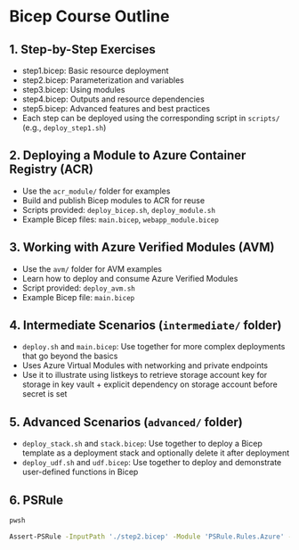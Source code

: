 # Bicep Course Outline

## 1. Step-by-Step Exercises
- step1.bicep: Basic resource deployment
- step2.bicep: Parameterization and variables
- step3.bicep: Using modules
- step4.bicep: Outputs and resource dependencies
- step5.bicep: Advanced features and best practices
- Each step can be deployed using the corresponding script in `scripts/` (e.g., `deploy_step1.sh`)

## 2. Deploying a Module to Azure Container Registry (ACR)
- Use the `acr_module/` folder for examples
- Build and publish Bicep modules to ACR for reuse
- Scripts provided: `deploy_bicep.sh`, `deploy_module.sh`
- Example Bicep files: `main.bicep`, `webapp_module.bicep`

## 3. Working with Azure Verified Modules (AVM)
- Use the `avm/` folder for AVM examples
- Learn how to deploy and consume Azure Verified Modules
- Script provided: `deploy_avm.sh`
- Example Bicep file: `main.bicep`

## 4. Intermediate Scenarios (`intermediate/` folder)
- `deploy.sh` and `main.bicep`: Use together for more complex deployments that go beyond the basics
- Uses Azure Virtual Modules with networking and private endpoints
- Use it to illustrate using listkeys to retrieve storage account key for storage in key vault + explicit dependency on storage account before secret is set


## 5. Advanced Scenarios (`advanced/` folder)
- `deploy_stack.sh` and `stack.bicep`: Use together to deploy a Bicep template as a deployment stack and optionally delete it after deployment
- `deploy_udf.sh` and `udf.bicep`: Use together to deploy and demonstrate user-defined functions in Bicep

## 6. PSRule

```bash
pwsh

Assert-PSRule -InputPath './step2.bicep' -Module 'PSRule.Rules.Azure' -OutputFormat Json -OutputPath ./psrule-results.json
```